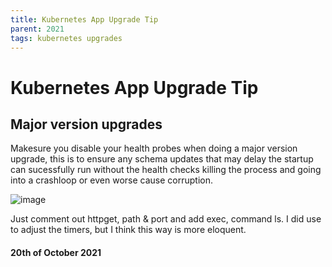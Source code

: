 ```yaml
---
title: Kubernetes App Upgrade Tip
parent: 2021
tags: kubernetes upgrades
---
```

# Kubernetes App Upgrade Tip

## Major version upgrades

Makesure you disable your health probes when doing a major version upgrade, this is to ensure any schema updates that may delay the startup can sucessfully run without the health checks killing the process and going into a crashloop or even worse cause corruption.

![image](https://user-images.githubusercontent.com/13536174/138124298-fa192d14-fd25-4c01-9c83-07204e968330.png)

Just comment out httpget, path & port and add exec, command ls. I did use to adjust the timers, but I think this way is more eloquent. 

#### 20th of October 2021
